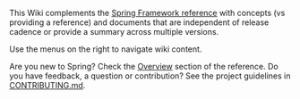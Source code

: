 This Wiki complements the [Spring Framework reference](https://docs.spring.io/spring/docs/current/spring-framework-reference/) with concepts (vs providing a reference) and documents that are independent of release cadence or provide a summary across multiple versions.

Use the menus on the right to navigate wiki content.

Are you new to Spring? Check the [Overview](https://docs.spring.io/spring/docs/current/spring-framework-reference/overview.html#spring-introduction) section of the reference. Do you have feedback, a question or contribution? See the project guidelines in [CONTRIBUTING.md](https://github.com/SpringSource/spring-framework/blob/master/CONTRIBUTING.md).

